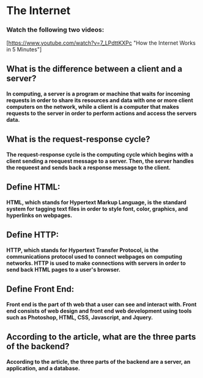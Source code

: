 # The Internet

### Watch the following two videos:

[https://www.youtube.com/watch?v=7_LPdttKXPc "How the Internet Works in 5 Minutes"]

## What is the difference between a client and a server?

#### In computing, a server is a program or machine that waits for incoming requests in order to share its resources and data with one or more client computers on the network, while a client is a computer that makes requests to the server in order to perform actions and access the servers data.

## What is the request-response cycle?

#### The request-response cycle is the computing cycle which begins with a client sending a reequest message to a server. Then, the server handles the requeest and sends back a response message to the client.  

## Define HTML:

#### HTML, which stands for Hypertext Markup Language, is the standard system for tagging text files in order to style font, color, graphics, and hyperlinks on webpages. 

## Define HTTP:

#### HTTP, which stands for Hypertext Transfer Protocol, is the communications protocol used to connect webpages on computing networks. HTTP is used to make connections with servers in order to send back HTML pages to a user's browser.

## Define Front End:

#### Front end is the part of th web that a user can see and interact with. Front end consists of web design and front end web development using tools such as Photoshop, HTML, CSS, Javascript, and Jquery.

## According to the article, what are the three parts of the backend?

#### According to the article, the three parts of the backend are a server, an application, and a database.
